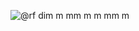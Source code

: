 ![@rf dim](https://github.com/vionar3/Kasir_Ainur/assets/148647786/991d6dc4-c1e5-4e8f-aac8-c9dd2ed0b591)
m  mm m m    mm  m 
